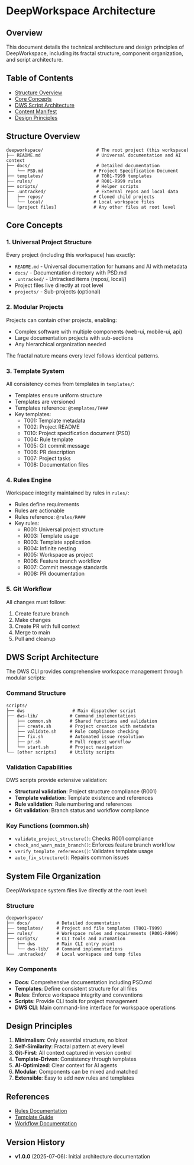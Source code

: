 # DeepWorkspace Architecture

<!-- This file follows template @templates/T008 -->

## Overview

This document details the technical architecture and design principles of DeepWorkspace, including its fractal structure, component organization, and script architecture.

## Table of Contents

- [Structure Overview](#structure-overview)
- [Core Concepts](#core-concepts)
- [DWS Script Architecture](#dws-script-architecture)
- [Content Manifest](#content-manifest)
- [Design Principles](#design-principles)

## Structure Overview

```
deepworkspace/                    # The root project (this workspace)
├── README.md                     # Universal documentation and AI context
├── docs/                         # Detailed documentation
│   └── PSD.md                   # Project Specification Document
├── templates/                    # T001-T999 templates
├── rules/                        # R001-R999 rules  
├── scripts/                      # Helper scripts
├── .untracked/                   # External repos and local data
│   ├── repos/                   # Cloned child projects
│   └── local/                   # Local workspace files
└── [project files]              # Any other files at root level
```

## Core Concepts

### 1. Universal Project Structure

Every project (including this workspace) has exactly:
- `README.md` - Universal documentation for humans and AI with metadata
- `docs/` - Documentation directory with PSD.md
- `.untracked/` - Untracked items (repos/, local/)
- Project files live directly at root level
- `projects/` - Sub-projects (optional)

### 2. Modular Projects

Projects can contain other projects, enabling:
- Complex software with multiple components (web-ui, mobile-ui, api)
- Large documentation projects with sub-sections
- Any hierarchical organization needed

The fractal nature means every level follows identical patterns.

### 3. Template System

All consistency comes from templates in `templates/`:
- Templates ensure uniform structure
- Templates are versioned
- Templates reference: `@templates/T###`
- Key templates:
  - T001: Template metadata
  - T002: Project README
  - T010: Project specification document (PSD)
  - T004: Rule template
  - T005: Git commit message
  - T006: PR description
  - T007: Project tasks
  - T008: Documentation files

### 4. Rules Engine

Workspace integrity maintained by rules in `rules/`:
- Rules define requirements
- Rules are actionable
- Rules reference: `@rules/R###`
- Key rules:
  - R001: Universal project structure
  - R003: Template usage
  - R003: Template application
  - R004: Infinite nesting
  - R005: Workspace as project
  - R006: Feature branch workflow
  - R007: Commit message standards
  - R008: PR documentation

### 5. Git Workflow

All changes must follow:
1. Create feature branch
2. Make changes
3. Create PR with full context
4. Merge to main
5. Pull and cleanup

## DWS Script Architecture

The DWS CLI provides comprehensive workspace management through modular scripts:

### Command Structure
```
scripts/
├── dws                  # Main dispatcher script
├── dws-lib/            # Command implementations
│   ├── common.sh       # Shared functions and validation
│   ├── create.sh       # Project creation with metadata
│   ├── validate.sh     # Rule compliance checking
│   ├── fix.sh          # Automated issue resolution
│   ├── pr.sh           # Pull request workflow
│   └── start.sh        # Project navigation
└── [other scripts]     # Utility scripts
```

### Validation Capabilities

DWS scripts provide extensive validation:
- **Structural validation**: Project structure compliance (R001)
- **Template validation**: Template existence and references
- **Rule validation**: Rule numbering and references
- **Git validation**: Branch status and workflow compliance

### Key Functions (common.sh)

- `validate_project_structure()`: Checks R001 compliance
- `check_and_warn_main_branch()`: Enforces feature branch workflow
- `verify_template_references()`: Validates template usage
- `auto_fix_structure()`: Repairs common issues

## System File Organization

DeepWorkspace system files live directly at the root level:

### Structure
```
deepworkspace/
├── docs/          # Detailed documentation
├── templates/     # Project and file templates (T001-T999)
├── rules/         # Workspace rules and requirements (R001-R999)
├── scripts/       # CLI tools and automation
│   ├── dws        # Main CLI entry point
│   └── dws-lib/   # Command implementations
└── .untracked/    # Local workspace and temp files
```

### Key Components
- **Docs**: Comprehensive documentation including PSD.md
- **Templates**: Define consistent structure for all files
- **Rules**: Enforce workspace integrity and conventions
- **Scripts**: Provide CLI tools for project management
- **DWS CLI**: Main command-line interface for workspace operations

## Design Principles

1. **Minimalism**: Only essential structure, no bloat
2. **Self-Similarity**: Fractal pattern at every level
3. **Git-First**: All context captured in version control
4. **Template-Driven**: Consistency through templates
5. **AI-Optimized**: Clear context for AI agents
6. **Modular**: Components can be mixed and matched
7. **Extensible**: Easy to add new rules and templates

## References

- [Rules Documentation](rules.md)
- [Template Guide](templates.md)
- [Workflow Documentation](workflow.md)

## Version History

- **v1.0.0** (2025-07-06): Initial architecture documentation